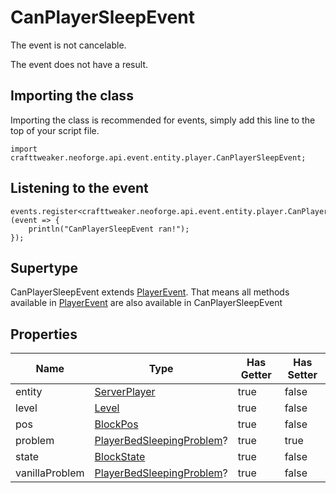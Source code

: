 # CanPlayerSleepEvent

The event is not cancelable.

The event does not have a result.

## Importing the class

Importing the class is recommended for events, simply add this line to the top of your script file.
```zenscript
import crafttweaker.neoforge.api.event.entity.player.CanPlayerSleepEvent;
```


## Listening to the event

```zenscript
events.register<crafttweaker.neoforge.api.event.entity.player.CanPlayerSleepEvent>(event => {
    println("CanPlayerSleepEvent ran!");
});
```


## Supertype

CanPlayerSleepEvent extends [PlayerEvent](/neoforge/api/event/entity/player/PlayerEvent). That means all methods available in [PlayerEvent](/neoforge/api/event/entity/player/PlayerEvent) are also available in CanPlayerSleepEvent

## Properties

|      Name      |                                         Type                                          | Has Getter | Has Setter |
|----------------|---------------------------------------------------------------------------------------|------------|------------|
| entity         | [ServerPlayer](/vanilla/api/entity/type/player/ServerPlayer)                          | true       | false      |
| level          | [Level](/vanilla/api/world/Level)                                                     | true       | false      |
| pos            | [BlockPos](/vanilla/api/util/math/BlockPos)                                           | true       | false      |
| problem        | [PlayerBedSleepingProblem](/vanilla/api/entity/type/player/PlayerBedSleepingProblem)? | true       | true       |
| state          | [BlockState](/vanilla/api/block/BlockState)                                           | true       | false      |
| vanillaProblem | [PlayerBedSleepingProblem](/vanilla/api/entity/type/player/PlayerBedSleepingProblem)? | true       | false      |

